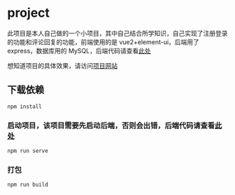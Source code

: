 # project

此项目是本人自己做的一个小项目，其中自己结合所学知识，自己实现了注册登录的功能和评论回复的功能，前端使用的是 vue2+element-ui，后端用了 express，数据库用的 MySQL，后端代码请查看[此处](https://github.com/left0ver/software-project-end)

想知道项目的具体效果，请访问[项目网站](http://sczh.xyz/login)

## 下载依赖

```
npm install
```

### 启动项目，该项目需要先启动后端，否则会出错，后端代码请查看[此处](https://github.com/left0ver/software-project-end)

```
npm run serve
```

### 打包

```
npm run build
```

